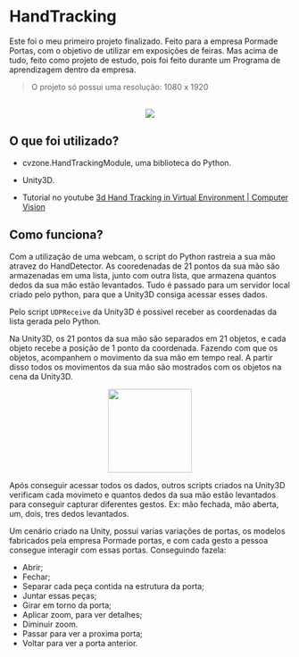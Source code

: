 # HandTracking
Este foi o meu primeiro projeto finalizado.
Feito para a empresa Pormade Portas, com o objetivo de utilizar em exposições de feiras.
Mas acima de tudo, feito como projeto de estudo, pois foi feito durante um Programa de aprendizagem dentro da empresa.
> O projeto só possui uma resolução: 1080 x 1920
<br>
<div align="center">
<img src="https://user-images.githubusercontent.com/107483658/229909099-e4a19ace-8470-487b-bb5e-086caf1beefe.png" width=px />
</div>

## O que foi utilizado?
- cvzone.HandTrackingModule, uma biblioteca do Python.
- Unity3D.

- Tutorial no youtube [3d Hand Tracking in Virtual Environment | Computer Vision](https://youtu.be/RQ-2JWzNc6k)

## Como funciona?
Com a utilização de uma webcam, o script do Python rastreia a sua mão atravez do HandDetector. As cooredenadas de 21 pontos da sua mão são armazenadas em uma lista,
junto com outra lista, que armazena quantos dedos da sua mão estão levantados.
Tudo é passado para um servidor local criado pelo python, para que a Unity3D consiga acessar esses dados.

Pelo script `UDPReceive` da Unity3D é possivel receber as coordenadas da lista gerada pelo Python.

Na Unity3D, os 21 pontos da sua mão são separados em 21 objetos, e cada objeto recebe a posição de 1 ponto da coordenada. Fazendo com que os objetos,
acompanhem o movimento da sua mão em tempo real. A partir disso todos os movimentos da sua mão são mostrados com os objetos na cena da Unity3D.
<br>
<div align="center">
<img src="https://user-images.githubusercontent.com/107483658/229907275-334c27a9-7636-4ea0-8afe-19a341d76606.png" width=150px />
</div>

Após conseguir acessar todos os dados, outros scripts criados na Unity3D verificam cada movimeto e quantos dedos da sua mão estão levantados para conseguir capturar
diferentes gestos. 
Ex: mão fechada, mão aberta, um, dois, tres dedos levantados.

Um cenário criado na Unity, possui varias variações de portas, os modelos fabricados pela empresa Pormade portas, e com cada gesto 
a pessoa consegue interagir com essas portas. Conseguindo fazela:

- Abrir;
- Fechar;
- Separar cada peça contida na estrutura da porta;
- Juntar essas peças;
- Girar em torno da porta;
- Aplicar zoom, para ver detalhes;
- Diminuir zoom.
- Passar para ver a proxima porta;
- Voltar para ver a porta anterior.
